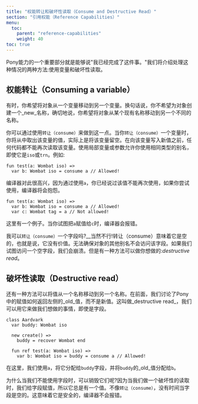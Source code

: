 ```yaml
---
title: "权能转让和破坏性读取（Consume and Destructive Read）"
section: "引用权能（Reference Capabilities）"
menu:
  toc:
    parent: "reference-capabilities"
    weight: 40
toc: true
---
```


<!-- An important part of Pony's capabilities is being able to say "I'm done with this thing." We'll cover two means of handling this situation: consuming a variable and destructive reads. -->
Pony能力的一个重要部分就是能够说"我已经完成了这件事。"我们将介绍处理这种情况的两种方法:使用变量和破坏性读取。

<!-- ## Consuming a variable -->
## 权能转让（Consuming a variable）

<!-- Sometimes, you want to _move_ an object from one variable to another. In other words, you don't want to make a _new_ name for the object, exactly, you want to move the object from some existing name to a different one. -->
有时，你希望将对象从一个变量移动到另一个变量。换句话说，你不希望为对象创建一个_new_名称，确切地说，你希望将对象从某个现有名称移动到另一个不同的名称。

<!-- You can do this by using `consume`. When you `consume` a variable you take the value out of it, effectively leaving the variable empty. No code can read from that variable again until a new value is written to it. Consuming a local variable or a parameter allows you to make an alias with the same type, even if it's an `iso` or `trn`. For example: -->
你可以通过使用`转让（consume）`来做到这一点。当你`转让（consume）`一个变量时，你将从中取出该变量的值，实际上是将该变量留空。在向该变量写入新值之前，任何代码都不能再次读取该变量。使用局部变量或参数允许你使用相同类型的别名，即使它是`iso`或`trn`。例如:

```pony
fun test(a: Wombat iso) =>
  var b: Wombat iso = consume a // Allowed!
```

<!-- The compiler is happy with that because by consuming `a`, you've said the value can't be used again and the compiler will complain if you try to. -->
编译器对此很高兴，因为通过使用`a`，你已经说过该值不能再次使用，如果你尝试使用，编译器将会抱怨。

```pony
fun test(a: Wombat iso) =>
  var b: Wombat iso = consume a // Allowed!
  var c: Wombat tag = a // Not allowed!
```

<!-- Here's an example of that. When you try to assign `a` to `c`, the compiler will complain. -->
这里有一个例子。当你试图把`a`赋值给`c`时，编译器会报错。

<!-- __Can I `consume` a field?__ Definitely not! Consuming something means it is empty, that is, it has no value. There's no way to be sure no other alias to the object will access that field. If we tried to access a field that was empty, we would crash. But there's a way to do what you want to do: _destructive read_. -->
我可以`转让（consume）`一个字段吗?__当然不行!转让（consume）意味着它是空的，也就是说，它没有价值。无法确保对象的其他别名不会访问该字段。如果我们试图访问一个空字段，我们会崩溃。但是有一种方法可以做你想做的:_destructive read_。

<!-- ## Destructive read -->
## 破坏性读取（Destructive read）

<!-- There's another way to _move_ a value from one name to another. Earlier, we talked about how assignment in Pony returns the _old_ value of the left-hand side, rather than the new value. This is called _destructive read_, and we can use it to do what we want to do, even with fields. -->
还有一种方法可以将值从一个名称移动到另一个名称。在前面，我们讨论了Pony中的赋值如何返回左侧的_old_值，而不是新值。这叫做_destructive read_，我们可以用它来做我们想做的事情，即使是字段。

```pony
class Aardvark
  var buddy: Wombat iso

  new create() =>
    buddy = recover Wombat end

  fun ref test(a: Wombat iso) =>
    var b: Wombat iso = buddy = consume a // Allowed!
```

<!-- Here, we consume `a`, assign it to the field `buddy`, and assign the _old_ value of `buddy` to `b`. -->
在这里，我们使用`a`，将它分配给`buddy`字段，并将`buddy`的_old_值分配给`b`。

<!-- __Why is it ok to destructively read fields when we can't consume them?__ Because when we do a destructive read, we assign to the field so it always has a value. Unlike `consume`, there's no time when the field is empty. That means it's safe and the compiler doesn't complain. -->
为什么当我们不能使用字段时，可以销毁它们呢?因为当我们做一个破坏性的读取时，我们给字段赋值，所以它总是有一个值。不像`转让（consume）`，没有时间当字段是空的。这意味着它是安全的，编译器不会报错。
